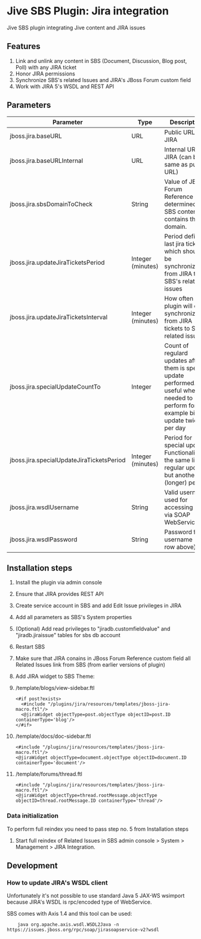 Jive SBS Plugin: Jira integration
=========

Jive SBS plugin integrating Jive content and JIRA issues

Features
--------

1. Link and unlink any content in SBS (Document, Discussion, Blog post, Poll) with any JIRA ticket
2. Honor JIRA permissions
3. Synchronize SBS's related Issues and JIRA's JBoss Forum custom field
4. Work with JIRA 5's WSDL and REST API


Parameters
----------

| Parameter                                 | Type              | Description | Example |
| ----------------------------------------- |-------------------| ------------| ------- |
| jboss.jira.baseURL                        | URL               | Public URL of JIRA | https://issues.jboss.org |
| jboss.jira.baseURLInternal                | URL               | Internal URL fo JIRA (can be same as public URL) | https://issues.jboss.org |
| jboss.jira.sbsDomainToCheck               | String            | Value of JBoss Forum Reference is determined as SBS content if contains this domain. | community.jboss.org/ |
| jboss.jira.updateJiraTicketsPeriod        | Integer (minutes) | Period defines last jira tickest which should be synchronized from JIRA to SBS's related issues | 15 (synchronize tickets which were udpated in recent 15 minutes) |
| jboss.jira.updateJiraTicketsInterval      | Integer (minutes) | How often plugin will do synchronization from JIRA tickets to SBS's related issues | 10 (every 10 minutes) |
| jboss.jira.specialUpdateCountTo           | Integer           | Count of regulard updates after them is special update performed. It's useful when it's needed to perform for example big update twice per day | 36 (after 35 regular updates perform special one = 42 * 10 min = 6 hours) |
| jboss.jira.specialUpdateJiraTicketsPeriod	| Integer (minutes) | Period for special update. Functionality is the same like regular update but another (longer) period | 360 (synchronize tickets which were udpated in recent 6 hours) |
| jboss.jira.wsdlUsername                   | String            | Valid username used for accessing JIRA via SOAP WebServices |  |
| jboss.jira.wsdlPassword                   | String            | Password for username (see row above) | |


Installation steps
------------------

1. Install the plugin via admin console
2. Ensure that JIRA provides REST API
3. Create service account in SBS and add Edit Issue privileges in JIRA
4. Add all parameters as SBS's System properties
5. (Optional) Add read privileges to "jiradb.customfieldvalue" and "jiradb.jiraissue" tables for sbs db account
6. Restart SBS
7. Make sure that JIRA conains in JBoss Forum Reference custom field all Related Issues link from SBS (from earlier versions of plugin)
8. Add JIRA widget to SBS Theme:
 1. /template/blogs/view-sidebar.ftl

		<#if post?exists>
		  <#include "/plugins/jira/resources/templates/jboss-jira-macro.ftl"/>
		  <@jiraWidget objectType=post.objectType objectID=post.ID containerType='blog'/>
		</#if>

 2. /template/docs/doc-sidebar.ftl

		<#include "/plugins/jira/resources/templates/jboss-jira-macro.ftl"/>
		<@jiraWidget objectType=document.objectType objectID=document.ID containerType='document'/>

 3. /template/forums/thread.ftl

        <#include "/plugins/jira/resources/templates/jboss-jira-macro.ftl"/>
        <@jiraWidget objectType=thread.rootMessage.objectType objectID=thread.rootMessage.ID containerType='thread'/>


### Data initialization

To perform full reindex you need to pass step no. 5 from Installation steps

1. Start full reindex of Related Issues in SBS admin console > System > Management > JIRA Integration.


Development
-----------

### How to update JIRA's WSDL client

Unfortunately it's not possible to use standard Java 5 JAX-WS wsimport because JIRA's WSDL is rpc/encoded type of WebService.

SBS comes with Axis 1.4 and this tool can be used:

		java org.apache.axis.wsdl.WSDL2Java -n https://issues.jboss.org/rpc/soap/jirasoapservice-v2?wsdl

